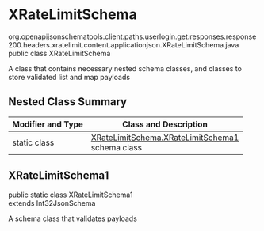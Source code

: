 # XRateLimitSchema
org.openapijsonschematools.client.paths.userlogin.get.responses.response200.headers.xratelimit.content.applicationjson.XRateLimitSchema.java
public class XRateLimitSchema

A class that contains necessary nested schema classes, and classes to store validated list and map payloads

## Nested Class Summary
| Modifier and Type | Class and Description |
| ----------------- | ---------------------- |
| static class | [XRateLimitSchema.XRateLimitSchema1](#xratelimitschema1)<br> schema class |

## XRateLimitSchema1
public static class XRateLimitSchema1<br>
extends Int32JsonSchema

A schema class that validates payloads
